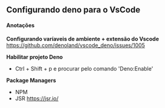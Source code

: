 ## Configurando deno para o VsCode
#### Anotações

**Configurando varíaveis de ambiente + extensão do Vscode**
https://github.com/denoland/vscode_deno/issues/1005

**Habilitar projeto Deno**
* Ctrl + Shift + p e procurar pelo comando 'Deno:Enable'

**Package Managers**
* NPM
* JSR https://jsr.io/